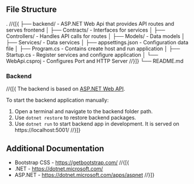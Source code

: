 ﻿## File Structure
.
//{[{
├── backend/ - ASP.NET Web Api that provides API routes and serves frontend
│ ├── Contracts/ - Interfaces for services
│ ├── Controllers/ - Handles API calls for routes
│ ├── Models/ - Data models
│ ├── Services/ - Data services
│ ├── appsettings.json - Configuration data file
│ ├── Program.cs - Contains create host and run application
│ ├── Startup.cs - Register services and configure application
│ └── WebApi.csproj - Configures Port and HTTP Server
//}]}
└── README.md

### Backend

//{[{
The backend is based on [ASP.NET Web API](https://dotnet.microsoft.com/apps/aspnet/apis).

To start the backend application manually:
  1. Open a terminal and navigate to the backend folder path.
  2. Use `dotnet restore` to restore backend packages.
  3. Use `dotnet run` to start backend app in development. It is served on https://localhost:5001/
//}]}

## Additional Documentation

- Bootstrap CSS - https://getbootstrap.com/
//{[{
- .NET - https://dotnet.microsoft.com/
- ASP.NET - https://dotnet.microsoft.com/apps/aspnet
//}]}